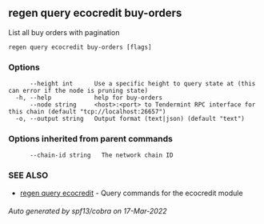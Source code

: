 ## regen query ecocredit buy-orders

List all buy orders with pagination

```
regen query ecocredit buy-orders [flags]
```

### Options

```
      --height int      Use a specific height to query state at (this can error if the node is pruning state)
  -h, --help            help for buy-orders
      --node string     <host>:<port> to Tendermint RPC interface for this chain (default "tcp://localhost:26657")
  -o, --output string   Output format (text|json) (default "text")
```

### Options inherited from parent commands

```
      --chain-id string   The network chain ID
```

### SEE ALSO

* [regen query ecocredit](regen_query_ecocredit.md)	 - Query commands for the ecocredit module

###### Auto generated by spf13/cobra on 17-Mar-2022
